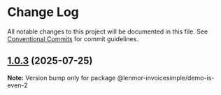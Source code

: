 # Change Log

All notable changes to this project will be documented in this file.
See [Conventional Commits](https://conventionalcommits.org) for commit guidelines.

## [1.0.3](https://github.com/lenmor-invoicesimple/monorepo-test-2/compare/@lenmor-invoicesimple/demo-is-even-2@1.0.2...@lenmor-invoicesimple/demo-is-even-2@1.0.3) (2025-07-25)

**Note:** Version bump only for package @lenmor-invoicesimple/demo-is-even-2
